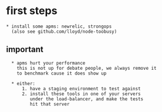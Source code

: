 
  # first steps

    * install some apms: newrelic, strongops
      (also see github.com/lloyd/node-toobusy)

  ## important

      * apms hurt your performance
        this is not up for debate people, we always remove it
        to benchmark cause it does show up

      * either:
          1. have a staging environment to test against
          2. install these tools in one of your servers
             under the load-balancer, and make the tests
             hit that server


